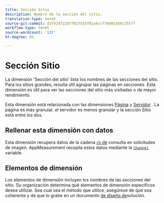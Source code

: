 ```yaml
---
title: Sección Sitio
description: Nombre de la sección del sitio.
translation-type: tm+mt
source-git-commit: d3f92d72207f027d35f81a4ccf70d01569c3557f
workflow-type: tm+mt
source-wordcount: '137'
ht-degree: 0%

---
```



# Sección Sitio

La dimensión &#39;Sección del sitio&#39; lista los nombres de las secciones del sitio. Para los sitios grandes, resulta útil agrupar las páginas en secciones. Esta dimensión es útil para ver las secciones del sitio más visitadas o de mayor rendimiento.

Esta dimensión está relacionada con las dimensiones [Página](page.md) y [Servidor](server.md) . La página es más granular, el servidor es menos granular y la sección Sitio está entre los dos.

## Rellenar esta dimensión con datos

Esta dimensión recupera datos de la cadena [`ch` de](/help/implement/validate/query-parameters.md) consulta en solicitudes de imagen. AppMeasurement recopila estos datos mediante la [`channel`](/help/implement/vars/page-vars/channel.md) variable.

## Elementos de dimensión

Los elementos de dimensión incluyen los nombres de las secciones del sitio. Su organización determina qué elementos de dimensión específicos desea utilizar. Sea cual sea el método que utilice, asegúrese de que sea coherente y de que lo grabe en un documento [de diseño de](/help/implement/prepare/solution-design.md)solución.
